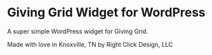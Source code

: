 # Giving Grid Widget for WordPress

A super simple WordPress widget for Giving Grid. 

Made with love in Knoxville, TN by Right Click Design, LLC
